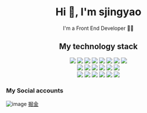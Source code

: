 
<!-- 标题 + 个人描述, emoji 取自: http://emojihomepage.com -->
<p align="center">
  <h1 height="200px" align="center">
    Hi 👋, I'm sjingyao
  </h1>
   <p align="center">I'm a Front End Developer 👨‍💻</p>
</p>

<!-- 
  技术栈标签, 小标签来自: https://shields.io/
  1. shields 链接格式: https://img.shields.io/badge/-{标签文本}-{标签背景色}?style={标签类型}&logo={标签前面 Logo}&logoColor={Logo 颜色}
  2. shields 可选 Logo 列表参考: https://github.com/simple-icons/simple-icons/blob/develop/slugs.md
-->
<div>
  <h2 align="center">My technology stack</h2>
  <div align="center">
    <img src="https://img.shields.io/badge/-HTML5-fff?style=flat&logo=html5">
    <img src="https://img.shields.io/badge/-CSS3-1572B6?style=flat&logo=css3">
    <img src="https://img.shields.io/badge/-JavaScript-fff?style=flat&logo=javascript">
    <img src="https://img.shields.io/badge/-TypeScript-2b6dbf?style=flat&logo=typescript&logoColor=fff">
    <img src="https://img.shields.io/badge/-React-00b4ce?style=flat&logo=react&logoColor=fff">
    <img src="https://img.shields.io/badge/-MobX-FF9955?style=flat&logo=MobX&logoColor=fff">
    <img src="https://img.shields.io/badge/-Node.js-339933?style=flat&logo=Node.js&logoColor=fff">
    <img src="https://img.shields.io/badge/-Express.js-ffffff?style=flat&logo=express&logoColor=000">
  </div>
  <div align="center">
    <img src="https://img.shields.io/badge/-WebGL-990000?style=flat&logo=WebGL">
    <img src="https://img.shields.io/badge/-WebGPU-005a9c?style=flat">
    <img src="https://img.shields.io/badge/-Three.js-000?style=flat&logo=Three.js">
    <img src="https://img.shields.io/badge/-WebRTC-D95040?style=flat&logo=webrtc">
    <img src="https://img.shields.io/badge/-WebAssembly-fff?style=flat&logo=webassembly">
    <img src="https://img.shields.io/badge/-PWA-5A0FC8?style=flat&logo=pwa">
  </div>
  <div align="center">
    <img src="https://img.shields.io/badge/-npm-fff?style=flat&logo=npm">
    <img src="https://img.shields.io/badge/-Git-ee462c?style=flat&logo=git&logoColor=fff">
    <img src="https://img.shields.io/badge/-Github-black?style=flat&logo=github">
    <img src="https://img.shields.io/badge/-Webpack-2C3A42?style=flat&logo=webpack">
    <img src="https://img.shields.io/badge/-ESLint-4B32C3?style=flat&logo=eslint">
    <img src="https://img.shields.io/badge/-Less-1D365D?style=flat&logo=less&logoColor=fff">
  </div>
</div>


### My Social accounts
![image](https://github.com/atseaside/atseaside/assets/48472975/d23c0873-3f41-49c3-97c4-d65ce1e6913b) [掘金](https://juejin.cn/user/3491704662407864)

<!--
**atseaside/atseaside** is a ✨ _special_ ✨ repository because its `README.md` (this file) appears on your GitHub profile.

Here are some ideas to get you started:

- 🔭 I’m currently working on ...
- 🌱 I’m currently learning ...
- 👯 I’m looking to collaborate on ...
- 🤔 I’m looking for help with ...
- 💬 Ask me about ...
- 📫 How to reach me: ...
- 😄 Pronouns: ...
- ⚡ Fun fact: ...
-->
